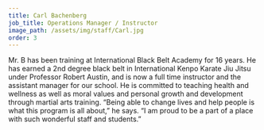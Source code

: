 ```yaml
---
title: Carl Bachenberg
job_title: Operations Manager / Instructor
image_path: /assets/img/staff/Carl.jpg
order: 3
---
```



Mr. B has been training at International Black Belt Academy for 16 years. He has earned a 2nd degree black belt in International Kenpo Karate Jiu Jitsu under Professor Robert Austin, and is now a full time instructor and the assistant manager for our school. He is committed to teaching health and wellness as well as moral values and personal growth and development through martial arts training. “Being able to change lives and help people is what this program is all about,” he says. “I am proud to be a part of a place with such wonderful staff and students.”